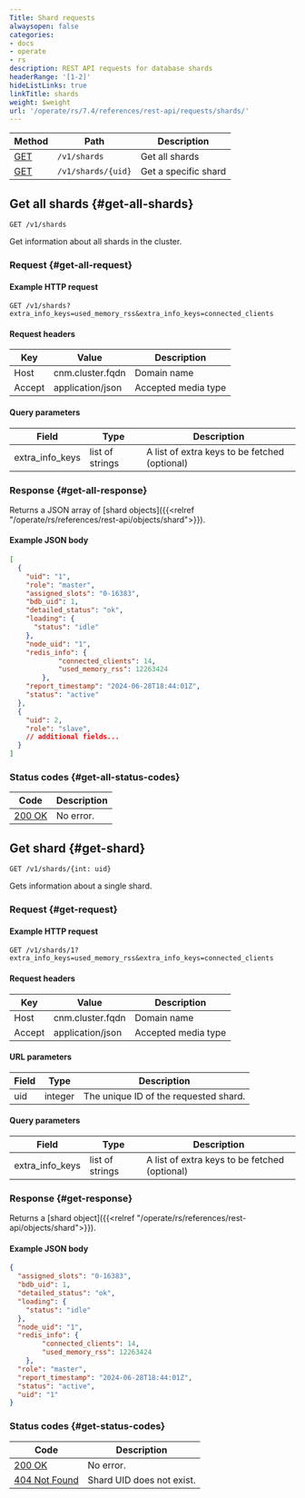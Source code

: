 ```yaml
---
Title: Shard requests
alwaysopen: false
categories:
- docs
- operate
- rs
description: REST API requests for database shards
headerRange: '[1-2]'
hideListLinks: true
linkTitle: shards
weight: $weight
url: '/operate/rs/7.4/references/rest-api/requests/shards/'
---
```


| Method | Path | Description |
|--------|------|-------------|
| [GET](#get-all-shards) | `/v1/shards` | Get all shards |
| [GET](#get-shard) | `/v1/shards/{uid}` | Get a specific shard |

## Get all shards {#get-all-shards}

	GET /v1/shards

Get information about all shards in the cluster.

### Request {#get-all-request} 

#### Example HTTP request

	GET /v1/shards?extra_info_keys=used_memory_rss&extra_info_keys=connected_clients

#### Request headers

| Key | Value | Description |
|-----|-------|-------------|
| Host | cnm.cluster.fqdn | Domain name |
| Accept | application/json | Accepted media type |

#### Query parameters

| Field | Type | Description |
|-------|------|-------------|
| extra_info_keys | list of strings | A list of extra keys to be fetched (optional) |

### Response {#get-all-response} 

Returns a JSON array of [shard objects]({{<relref "/operate/rs/references/rest-api/objects/shard">}}).

#### Example JSON body

```json
[
  {
    "uid": "1",
    "role": "master",
    "assigned_slots": "0-16383",
    "bdb_uid": 1,
    "detailed_status": "ok",
    "loading": {
      "status": "idle"
    },
    "node_uid": "1",
    "redis_info": {
			"connected_clients": 14,
			"used_memory_rss": 12263424
		},
    "report_timestamp": "2024-06-28T18:44:01Z",
    "status": "active"
  },
  {
    "uid": 2,
    "role": "slave",
    // additional fields...
  }
]
```

### Status codes {#get-all-status-codes} 

| Code | Description |
|------|-------------|
| [200 OK](https://www.rfc-editor.org/rfc/rfc9110.html#name-200-ok) | No error. |

## Get shard {#get-shard}

	GET /v1/shards/{int: uid}

Gets information about a single shard.

### Request {#get-request} 

#### Example HTTP request

	GET /v1/shards/1?extra_info_keys=used_memory_rss&extra_info_keys=connected_clients

#### Request headers

| Key | Value | Description |
|-----|-------|-------------|
| Host | cnm.cluster.fqdn | Domain name |
| Accept | application/json | Accepted media type |

#### URL parameters

| Field | Type | Description |
|-------|------|-------------|
| uid | integer | The unique ID of the requested shard. |

#### Query parameters

| Field | Type | Description |
|-------|------|-------------|
| extra_info_keys | list of strings | A list of extra keys to be fetched (optional) |

### Response {#get-response} 

Returns a [shard object]({{<relref "/operate/rs/references/rest-api/objects/shard">}}).

#### Example JSON body

```json
{
  "assigned_slots": "0-16383",
  "bdb_uid": 1,
  "detailed_status": "ok",
  "loading": {
    "status": "idle"
  },
  "node_uid": "1",
  "redis_info": {
		"connected_clients": 14,
		"used_memory_rss": 12263424
	},
  "role": "master",
  "report_timestamp": "2024-06-28T18:44:01Z",
  "status": "active",
  "uid": "1"
}
```

### Status codes {#get-status-codes} 

| Code | Description |
|------|-------------|
| [200 OK](https://www.rfc-editor.org/rfc/rfc9110.html#name-200-ok) | No error. |
| [404 Not Found](https://www.rfc-editor.org/rfc/rfc9110.html#name-404-not-found) | Shard UID does not exist. |
